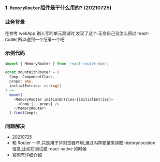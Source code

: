 ### 1. `MemoryRouter`组件是干什么用的? (20210725)

### 业务背景

在参考 webApp 别人写的单元测试时,发现了这个.无奈自己没怎么用过 react-router,所以遇到一个纪录一个吧

### 示例代码

```typescript
import { MemoryRouter } from 'react-router-dom';

const mountWithRouter = (
  Comp: ComponentClass,
  props: any,
  initialEntries: string[]
) =>
  mount(
    <MemoryRouter initialEntries={initialEntries}>
      <Comp {...props} />
    </MemoryRouter>
  ).find(Comp);
```

### 问题解决

- 20210725
- 和 Router 一样,只是用于非浏览器环境,通过内存变量来读取 history/location 信息,比如在测试或 react-native 的时候
- 官网有详细介绍

